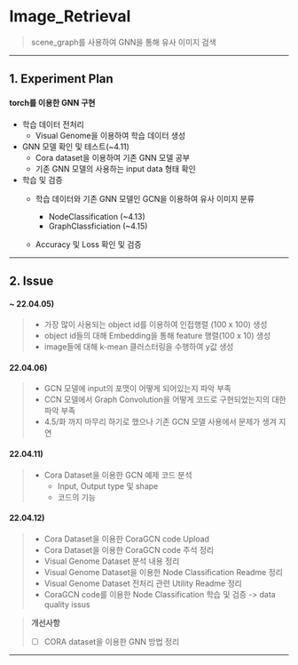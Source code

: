 # Image_Retrieval
> scene_graph를 사용하여 GNN을 통해 유사 이미지 검색
---
## 1. Experiment Plan
#### torch를 이용한 GNN 구현
- 학습 데이터 전처리
  - Visual Genome을 이용하여 학습 데이터 생성
- GNN 모델 확인 및 테스트(~4.11)
  - Cora dataset을 이용하여 기존 GNN 모델 공부
  - 기존 GNN 모델의 사용하는 input data 형태 확인
- 학습 및 검증
  - 학습 데이터와 기존 GNN 모델인 GCN을 이용하여 유사 이미지 분류
    - NodeClassification (~4.13)
    - GraphClassficiation (~4.15)
    
  - Accuracy 및 Loss 확인 및 검증
---

## 2. Issue
#### ~ 22.04.05)
> - 가장 많이 사용되는 object id를 이용하여 인접행렬 (100 x 100) 생성
> - object id들의 대해 Embedding을 통해 feature 행렬(100 x 10) 생성
> - image들에 대해 k-mean 클러스터링을 수행하여 y값 생성

#### 22.04.06)
> - GCN 모델에 input의 포맷이 어떻게 되어있는지 파악 부족
> - CCN 모델에서 Graph Convolution을 어떻게 코드로 구현되었는지의 대한 파악 부족
> - 4.5/화 까지 마무리 하기로 했으나 기존 GCN 모델 사용에서 문제가 생겨 지연   

#### 22.04.11)
> - Cora Dataset을 이용한 GCN 예제 코드 분석
>   - Input, Output type 및 shape
>   - 코드의 기능   

#### 22.04.12)
> - Cora Dataset을 이용한 CoraGCN code Upload
> - Cora Dataset을 이용한 CoraGCN code 주석 정리
> - Visual Genome Dataset 분석 내용 정리
> - Visual Genome Dataset을 이용한 Node Classification Readme 정리
> - Visual Genome Dataset 전처리 관련 Utility Readme 정리
> - CoraGCN code를 이용한 Node Classification 학습 및 검증 -> data quality issus



>__개선사항__  
> - [ ] CORA dataset을 이용한 GNN 방법 정리

---

